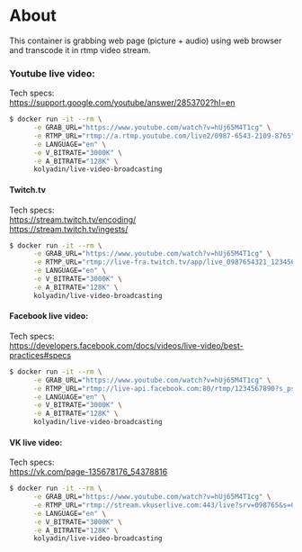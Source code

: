# About

This container is grabbing web page (picture + audio) using web browser and transcode it in rtmp video stream. 

### Youtube live video:

Tech specs:  
https://support.google.com/youtube/answer/2853702?hl=en
```bash
$ docker run -it --rm \
      -e GRAB_URL="https://www.youtube.com/watch?v=hUj65M4T1cg" \
      -e RTMP_URL="rtmp://a.rtmp.youtube.com/live2/0987-6543-2109-8765" \
      -e LANGUAGE="en" \
      -e V_BITRATE="3000K" \
      -e A_BITRATE="128K" \
      kolyadin/live-video-broadcasting
```

#### Twitch.tv

Tech specs:  
https://stream.twitch.tv/encoding/  
https://stream.twitch.tv/ingests/

```bash
$ docker run -it --rm \
      -e GRAB_URL="https://www.youtube.com/watch?v=hUj65M4T1cg" \
      -e RTMP_URL="rtmp://live-fra.twitch.tv/app/live_0987654321_12345678900987654321" \
      -e LANGUAGE="en" \
      -e V_BITRATE="3000K" \
      -e A_BITRATE="128K" \
      kolyadin/live-video-broadcasting
```

#### Facebook live video:

Tech specs:  
https://developers.facebook.com/docs/videos/live-video/best-practices#specs

```bash
$ docker run -it --rm \
      -e GRAB_URL="https://www.youtube.com/watch?v=hUj65M4T1cg" \
      -e RTMP_URL="rtmp://live-api.facebook.com:80/rtmp/1234567890?s_ps=1&a=0987654321" \
      -e LANGUAGE="en" \
      -e V_BITRATE="3000K" \
      -e A_BITRATE="128K" \
      kolyadin/live-video-broadcasting
```

#### VK live video:

Tech specs:  
https://vk.com/page-135678176_54378816

```bash
$ docker run -it --rm \
      -e GRAB_URL="https://www.youtube.com/watch?v=hUj65M4T1cg" \
      -e RTMP_URL="rtmp://stream.vkuserlive.com:443/live?srv=098765&s=098765432112345678900987654321=123456789" \
      -e LANGUAGE="en" \
      -e V_BITRATE="3000K" \
      -e A_BITRATE="128K" \
      kolyadin/live-video-broadcasting
```
